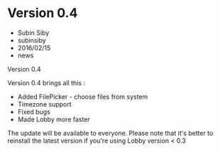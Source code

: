# Version 0.4
- Subin Siby
- subinsiby
- 2016/02/15
- news

Version 0.4

Version 0.4 brings all this :

* Added FilePicker - choose files from system
* Timezone support
* Fixed bugs
* Made Lobby more faster

The update will be available to everyone. Please note that it's better to reinstall the latest version if you're using Lobby version < 0.3
